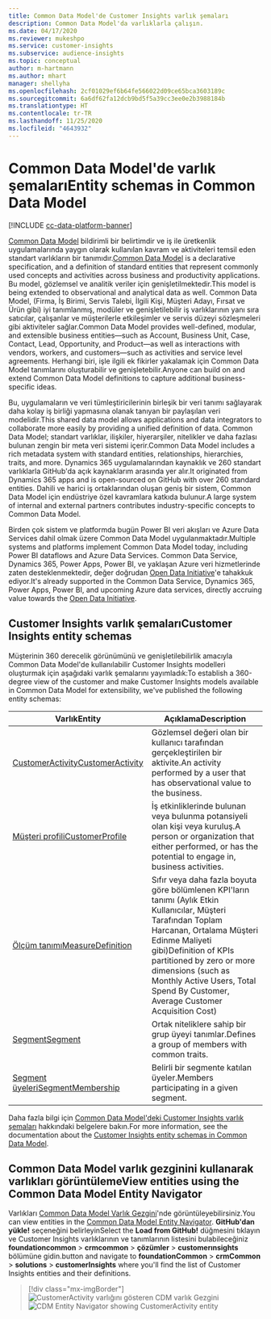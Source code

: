 ```yaml
---
title: Common Data Model'de Customer Insights varlık şemaları
description: Common Data Model'da varlıklarla çalışın.
ms.date: 04/17/2020
ms.reviewer: mukeshpo
ms.service: customer-insights
ms.subservice: audience-insights
ms.topic: conceptual
author: m-hartmann
ms.author: mhart
manager: shellyha
ms.openlocfilehash: 2cf01029ef6b64fe566022d09ce65bca3603189c
ms.sourcegitcommit: 6a6df62fa12dcb9bd5f5a39cc3ee0e2b3988184b
ms.translationtype: HT
ms.contentlocale: tr-TR
ms.lasthandoff: 11/25/2020
ms.locfileid: "4643932"
---
```

# <a name="entity-schemas-in-common-data-model"></a><span data-ttu-id="71f75-103">Common Data Model'de varlık şemaları</span><span class="sxs-lookup"><span data-stu-id="71f75-103">Entity schemas in Common Data Model</span></span>

[!INCLUDE [cc-data-platform-banner](../includes/cc-data-platform-banner.md)]

<span data-ttu-id="71f75-104">[Common Data Model](https://docs.microsoft.com/common-data-model/) bildirimli bir belirtimdir ve iş ile üretkenlik uygulamalarında yaygın olarak kullanılan kavram ve aktiviteleri temsil eden standart varlıkların bir tanımıdır.</span><span class="sxs-lookup"><span data-stu-id="71f75-104">[Common Data Model](https://docs.microsoft.com/common-data-model/) is a declarative specification, and a definition of standard entities that represent commonly used concepts and activities across business and productivity applications.</span></span> <span data-ttu-id="71f75-105">Bu model, gözlemsel ve analitik veriler için genişletilmektedir.</span><span class="sxs-lookup"><span data-stu-id="71f75-105">This model is being extended to observational and analytical data as well.</span></span> <span data-ttu-id="71f75-106">Common Data Model, (Firma, İş Birimi, Servis Talebi, İlgili Kişi, Müşteri Adayı, Fırsat ve Ürün gibi) iyi tanımlanmış, modüler ve genişletilebilir iş varlıklarının yanı sıra satıcılar, çalışanlar ve müşterilerle etkileşimler ve servis düzeyi sözleşmeleri gibi aktiviteler sağlar.</span><span class="sxs-lookup"><span data-stu-id="71f75-106">Common Data Model provides well-defined, modular, and extensible business entities—such as Account, Business Unit, Case, Contact, Lead, Opportunity, and Product—as well as interactions with vendors, workers, and customers—such as activities and service level agreements.</span></span> <span data-ttu-id="71f75-107">Herhangi biri, işle ilgili ek fikirler yakalamak için Common Data Model tanımlarını oluşturabilir ve genişletebilir.</span><span class="sxs-lookup"><span data-stu-id="71f75-107">Anyone can build on and extend Common Data Model definitions to capture additional business-specific ideas.</span></span>

<span data-ttu-id="71f75-108">Bu, uygulamaların ve veri tümleştiricilerinin birleşik bir veri tanımı sağlayarak daha kolay iş birliği yapmasına olanak tanıyan bir paylaşılan veri modelidir.</span><span class="sxs-lookup"><span data-stu-id="71f75-108">This shared data model allows applications and data integrators to collaborate more easily by providing a unified definition of data.</span></span> <span data-ttu-id="71f75-109">Common Data Model; standart varlıklar, ilişkiler, hiyerarşiler, nitelikler ve daha fazlası bulunan zengin bir meta veri sistemi içerir.</span><span class="sxs-lookup"><span data-stu-id="71f75-109">Common Data Model includes a rich metadata system with standard entities, relationships, hierarchies, traits, and more.</span></span> <span data-ttu-id="71f75-110">Dynamics 365 uygulamalarından kaynaklık ve 260 standart varlıklarla GitHub'da açık kaynaklarım arasında yer alır.</span><span class="sxs-lookup"><span data-stu-id="71f75-110">It originated from Dynamics 365 apps and is open-sourced on GitHub with over 260 standard entities.</span></span> <span data-ttu-id="71f75-111">Dahili ve harici iş ortaklarından oluşan geniş bir sistem, Common Data Model için endüstriye özel kavramlara katkıda bulunur.</span><span class="sxs-lookup"><span data-stu-id="71f75-111">A large system of internal and external partners contributes industry-specific concepts to Common Data Model.</span></span>

<span data-ttu-id="71f75-112">Birden çok sistem ve platformda bugün Power BI veri akışları ve Azure Data Services dahil olmak üzere Common Data Model uygulanmaktadır.</span><span class="sxs-lookup"><span data-stu-id="71f75-112">Multiple systems and platforms implement Common Data Model today, including Power BI dataflows and Azure Data Services.</span></span> <span data-ttu-id="71f75-113">Common Data Service, Dynamics 365, Power Apps, Power BI, ve yaklaşan Azure veri hizmetlerinde zaten desteklenmektedir, değer doğrudan [Open Data Initiative](https://www.microsoft.com/open-data-initiative)'e tahakkuk ediyor.</span><span class="sxs-lookup"><span data-stu-id="71f75-113">It's already supported in the Common Data Service, Dynamics 365, Power Apps, Power BI, and upcoming Azure data services, directly accruing value towards the [Open Data Initiative](https://www.microsoft.com/open-data-initiative).</span></span>

## <a name="customer-insights-entity-schemas"></a><span data-ttu-id="71f75-114">Customer Insights varlık şemaları</span><span class="sxs-lookup"><span data-stu-id="71f75-114">Customer Insights entity schemas</span></span>

<span data-ttu-id="71f75-115">Müşterinin 360 derecelik görünümünü ve genişletilebilirlik amacıyla Common Data Model'de kullanılabilir Customer Insights modelleri oluşturmak için aşağıdaki varlık şemalarını yayımladık:</span><span class="sxs-lookup"><span data-stu-id="71f75-115">To establish a 360-degree view of the customer and make Customer Insights models available in Common Data Model for extensibility, we've published the following entity schemas:</span></span>

| <span data-ttu-id="71f75-116">Varlık</span><span class="sxs-lookup"><span data-stu-id="71f75-116">Entity</span></span> | <span data-ttu-id="71f75-117">Açıklama</span><span class="sxs-lookup"><span data-stu-id="71f75-117">Description</span></span> |
|---------|---------|
|[<span data-ttu-id="71f75-118">CustomerActivity</span><span class="sxs-lookup"><span data-stu-id="71f75-118">CustomerActivity</span></span>](https://docs.microsoft.com/common-data-model/schema/core/applicationcommon/foundationcommon/crmcommon/solutions/customerinsights/customeractivity) | <span data-ttu-id="71f75-119">Gözlemsel değeri olan bir kullanıcı tarafından gerçekleştirilen bir aktivite.</span><span class="sxs-lookup"><span data-stu-id="71f75-119">An activity performed by a user that has observational value to the business.</span></span> |
|[<span data-ttu-id="71f75-120">Müşteri profili</span><span class="sxs-lookup"><span data-stu-id="71f75-120">CustomerProfile</span></span>](https://docs.microsoft.com/common-data-model/schema/core/applicationcommon/foundationcommon/crmcommon/solutions/customerinsights/customerprofile) | <span data-ttu-id="71f75-121">İş etkinliklerinde bulunan veya bulunma potansiyeli olan kişi veya kuruluş.</span><span class="sxs-lookup"><span data-stu-id="71f75-121">A person or organization that either performed, or has the potential to engage in, business activities.</span></span> |
|[<span data-ttu-id="71f75-122">Ölçüm tanımı</span><span class="sxs-lookup"><span data-stu-id="71f75-122">MeasureDefinition</span></span>](https://docs.microsoft.com/common-data-model/schema/core/applicationcommon/foundationcommon/crmcommon/solutions/customerinsights/measuredefinition) | <span data-ttu-id="71f75-123">Sıfır veya daha fazla boyuta göre bölümlenen KPI'ların tanımı (Aylık Etkin Kullanıcılar, Müşteri Tarafından Toplam Harcanan, Ortalama Müşteri Edinme Maliyeti gibi)</span><span class="sxs-lookup"><span data-stu-id="71f75-123">Definition of KPIs partitioned by zero or more dimensions (such as Monthly Active Users, Total Spend By Customer, Average Customer Acquisition Cost)</span></span> |
|[<span data-ttu-id="71f75-124">Segment</span><span class="sxs-lookup"><span data-stu-id="71f75-124">Segment</span></span>](https://docs.microsoft.com/common-data-model/schema/core/applicationcommon/foundationcommon/crmcommon/solutions/customerinsights/segment) | <span data-ttu-id="71f75-125">Ortak niteliklere sahip bir grup üyeyi tanımlar.</span><span class="sxs-lookup"><span data-stu-id="71f75-125">Defines a group of members with common traits.</span></span> |
|[<span data-ttu-id="71f75-126">Segment üyeleri</span><span class="sxs-lookup"><span data-stu-id="71f75-126">SegmentMembership</span></span>](https://docs.microsoft.com/common-data-model/schema/core/applicationcommon/foundationcommon/crmcommon/solutions/customerinsights/segmentmembership) | <span data-ttu-id="71f75-127">Belirli bir segmente katılan üyeler.</span><span class="sxs-lookup"><span data-stu-id="71f75-127">Members participating in a given segment.</span></span> |

<span data-ttu-id="71f75-128">Daha fazla bilgi için [Common Data Model'deki Customer Insights varlık şemaları](https://docs.microsoft.com/common-data-model/schema/core/applicationcommon/foundationcommon/crmcommon/solutions/customerinsights/overview) hakkındaki belgelere bakın.</span><span class="sxs-lookup"><span data-stu-id="71f75-128">For more information, see the documentation about the [Customer Insights entity schemas in Common Data Model](https://docs.microsoft.com/common-data-model/schema/core/applicationcommon/foundationcommon/crmcommon/solutions/customerinsights/overview).</span></span>

## <a name="view-entities-using-the-common-data-model-entity-navigator"></a><span data-ttu-id="71f75-129">Common Data Model varlık gezginini kullanarak varlıkları görüntüleme</span><span class="sxs-lookup"><span data-stu-id="71f75-129">View entities using the Common Data Model Entity Navigator</span></span>

<span data-ttu-id="71f75-130">Varlıkları [Common Data Model Varlık Gezgini](https://microsoft.github.io/CDM/)'nde görüntüleyebilirsiniz.</span><span class="sxs-lookup"><span data-stu-id="71f75-130">You can view entities in the [Common Data Model Entity Navigator](https://microsoft.github.io/CDM/).</span></span> <span data-ttu-id="71f75-131">**GitHub'dan yükle!** seçeneğini belirleyin</span><span class="sxs-lookup"><span data-stu-id="71f75-131">Select the **Load from GitHub!**</span></span> <span data-ttu-id="71f75-132">düğmesini tıklayın ve Customer Insights varlıklarının ve tanımlarının listesini bulabileceğiniz **foundationcommon** > **crmcommon** > **çözümler** > **customerınsights** bölümüne gidin.</span><span class="sxs-lookup"><span data-stu-id="71f75-132">button and navigate to **foundationCommon** > **crmCommon** > **solutions** > **customerInsights** where you'll find the list of Customer Insights entities and their definitions.</span></span>
> [!div class="mx-imgBorder"]
> <span data-ttu-id="71f75-133">![CustomerActivity varlığını gösteren CDM varlık Gezgini](media/CDM-entity-navigator.png "CustomerActivity varlığını gösteren CDM varlık Gezgini")</span><span class="sxs-lookup"><span data-stu-id="71f75-133">![CDM Entity Navigator showing CustomerActivity entity](media/CDM-entity-navigator.png "CDM Entity Navigator showing CustomerActivity entity")</span></span>
